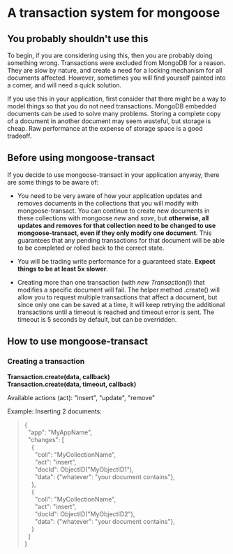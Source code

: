 # A transaction system for mongoose

## You probably shouldn't use this

To begin, if you are considering using this, then you are probably doing something wrong. Transactions were excluded from MongoDB for a reason. They are slow by nature, and create a need for a locking mechanism for all documents affected. However, sometimes you will find yourself painted into a corner, and will need a quick solution.

If you use this in your application, first consider that there might be a way to model things so that you do not need transactions. MongoDB embedded documents can be used to solve many problems. Storing a complete copy of a document in another document may seem wasteful, but storage is cheap. Raw performance at the expense of storage space is a good tradeoff.

## Before using mongoose-transact

If you decide to use mongoose-transact in your application anyway, there are some things to be aware of:

* You need to be very aware of how your application updates and removes documents in the collections that you will modify with mongoose-transact. You can continue to create new documents in these collections with mongoose *new* and *save*, but **otherwise, all updates and removes for that collection need to be changed to use mongoose-transact, even if they only modify one document**. This guarantees that any pending transactions for that document will be able to be completed or rolled back to the correct state.

* You will be trading write performance for a guaranteed state. **Expect things to be at least 5x slower**.

* Creating more than one transaction (with *new Transaction()*) that modifies a specific document will fail. The helper method .create() will allow you to request multiple transactions that affect a document, but since only one can be saved at a time, it will keep retrying the additional transactions until a timeout is reached and timeout error is sent. The timeout is 5 seconds by default, but can be overridden.

## How to use mongoose-transact

### Creating a transaction

**Transaction.create(data, callback)**  
**Transaction.create(data, timeout, callback)**

Available actions (act): "insert", "update", "remove"

Example: Inserting 2 documents:

>{  
&nbsp;&nbsp;"app": "MyAppName",  
&nbsp;&nbsp;"changes": [  
&nbsp;&nbsp;&nbsp;&nbsp;{  
&nbsp;&nbsp;&nbsp;&nbsp;&nbsp;&nbsp;"coll": "MyCollectionName",  
&nbsp;&nbsp;&nbsp;&nbsp;&nbsp;&nbsp;"act": "insert",  
&nbsp;&nbsp;&nbsp;&nbsp;&nbsp;&nbsp;"docId": ObjectID("MyObjectID1"),  
&nbsp;&nbsp;&nbsp;&nbsp;&nbsp;&nbsp;"data": {"whatever": "your document contains"},  
&nbsp;&nbsp;&nbsp;&nbsp;},  
&nbsp;&nbsp;&nbsp;&nbsp;{  
&nbsp;&nbsp;&nbsp;&nbsp;&nbsp;&nbsp;"coll": "MyCollectionName",  
&nbsp;&nbsp;&nbsp;&nbsp;&nbsp;&nbsp;"act": "insert",  
&nbsp;&nbsp;&nbsp;&nbsp;&nbsp;&nbsp;"docId": ObjectID("MyObjectID2"),  
&nbsp;&nbsp;&nbsp;&nbsp;&nbsp;&nbsp;"data": {"whatever": "your document contains"},  
&nbsp;&nbsp;&nbsp;&nbsp;}  
&nbsp;&nbsp;]  
}  


